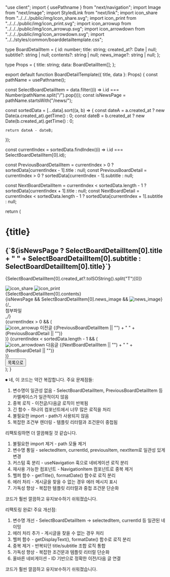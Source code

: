 "use client";
import { usePathname } from "next/navigation";
import Image from "next/image";
import StyledLink from "next/link";
import icon_share from "../../../public/img/icon_share.svg";
import icon_print from "../../../public/img/icon_print.svg";
import icon_arrowup from "../../../public/img/icon_arrowup.svg";
import icon_arrowdown from "../../../public/img/icon_arrowdown.svg";
import "../../styles/common/boarddetailtemplate.css";

type BoardDetailItem = {
id: number;
title: string;
created_at?: Date | null;
subtitle?: string | null;
contents?: string | null;
news_image?: string | null;
};

type Props = {
title: string;
data: BoardDetailItem[];
};

export default function BoardDetailTemplate({ title, data }: Props) {
const pathName = usePathname();

const SelectBoardDetailItem = data.filter((i) => i.id === Number(pathName.split("/").pop()));
const isNewsPage = pathName.startsWith("/news/");

const sortedData = [...data].sort((a, b) => {
const dateA = a.created_at ? new Date(a.created_at).getTime() : 0;
const dateB = b.created_at ? new Date(b.created_at).getTime() : 0;

    return dateA - dateB;

});

const currentIndex = sortedData.findIndex((i) => i.id === SelectBoardDetailItem[0].id);

const PreviousBoardDetailItem = currentIndex > 0 ? sortedData[currentIndex - 1].title : null;
const PreviousBoardDetail = currentIndex > 0 ? sortedData[currentIndex - 1].subtitle : null;

const NextBoardDetailItem = currentIndex < sortedData.length - 1 ? sortedData[currentIndex + 1].title : null;
const NextBoardDetail = currentIndex < sortedData.length - 1 ? sortedData[currentIndex + 1].subtitle : null;

return (

<div className="container">
<h1 className="board-detail-title">{title}</h1>
<div>
<h2 className="board-detail-subtitle">{`${isNewsPage ? SelectBoardDetailItem[0].title + " " + SelectBoardDetailItem[0].subtitle : SelectBoardDetailItem[0].title}`}</h2>
<p className="board-detail-date">{SelectBoardDetailItem[0].created_at?.toISOString().split("T")[0]}</p>
<div className="board-detail-icon-wrapper">
<Image className="board-detail-icon" src={icon_share} alt="icon_share" />
<Image src={icon_print} alt="icon_print" />
</div>
<div className="board-detail-contents-wrapper">
<div className="board-detail-contents">{SelectBoardDetailItem[0].contents}</div>
{isNewsPage && SelectBoardDetailItem[0].news_image && <Image src={SelectBoardDetailItem[0].news_image} width={859} height={638} alt="news_image" />}
</div>
</div>
{/_ <div className="py-[24px]">첨부파일</div> _/}
<div className="flex flex-col gap-[24px] border-t-4 border-black pl-[42px] py-[24px]">
{currentIndex > 0 && (
<div className="flex items-center gap-[16px]">
<Image src={icon_arrowup} alt="icon_arrowup" />
<span>이전글</span>
<StyledLink className="text-[#999999]" href={`${isNewsPage ? `/news/${SelectBoardDetailItem[0].id - 1}` : `/notices/${SelectBoardDetailItem[0].id - 1}`}`}>
{(PreviousBoardDetailItem || "") + " " + (PreviousBoardDetail || "")}
</StyledLink>
</div>
)}
{currentIndex < sortedData.length - 1 && (
<div className="flex items-center gap-[16px]">
<Image src={icon_arrowdown} alt="icon_arrowdown" />
<span>다음글</span>
<StyledLink className="text-[#999999]" href={`${isNewsPage ? `/news/${sortedData[currentIndex + 1]?.id}` : `/notices/${sortedData[currentIndex + 1]?.id}`}`}>
{(NextBoardDetailItem || "") + " " + (NextBoardDetail || "")}
</StyledLink>
</div>
)}
</div>
<button className="board-detail-navigation-button">
<StyledLink href={`${isNewsPage ? "/news" : "/notices"}`}>목록으로</StyledLink>
</button>
</div>
);
}

⏺ 네, 이 코드는 약간 복잡합니다. 주요 문제점들:

1. 변수명이 일관성 없음 - SelectBoardDetailItem, PreviousBoardDetailItem 등 카멜케이스가 일관적이지 않음
2. 중복 로직 - 이전글/다음글 로직이 반복됨
3. 긴 함수 - 하나의 컴포넌트에서 너무 많은 로직을 처리
4. 불필요한 import - path가 사용되지 않음
5. 복잡한 조건부 렌더링 - 템플릿 리터럴과 조건문이 중첩됨

리팩토링하면 더 깔끔해질 것 같습니다.

1. 불필요한 import 제거 - path 모듈 제거
2. 변수명 통일 - selectedItem, currentId, previousItem, nextItem로 일관성 있게 변경
3. 커스텀 훅 분리 - useNavigation 훅으로 네비게이션 로직 분리
4. 재사용 가능한 컴포넌트 - NavigationItem 컴포넌트로 중복 제거
5. 헬퍼 함수 - getTitle(), formatDate() 함수로 로직 분리
6. 에러 처리 - 게시글을 찾을 수 없는 경우 에러 메시지 표시
7. 가독성 향상 - 복잡한 템플릿 리터럴과 중첩 조건문 단순화

코드가 훨씬 깔끔하고 유지보수하기 쉬워졌습니다.

리팩토링 완료! 주요 개선점:

1. 변수명 개선 - SelectBoardDetailItem → selectedItem, currentId 등 일관된 네이밍
2. 에러 처리 추가 - 게시글을 찾을 수 없는 경우 처리
3. 헬퍼 함수 - getDisplayText(), formatDate() 함수로 로직 분리
4. 중복 제거 - 반복되던 title/subtitle 조합 로직 통합
5. 가독성 향상 - 복잡한 조건문과 템플릿 리터럴 단순화
6. 올바른 네비게이션 - ID 기반으로 정확한 이전/다음 글 연결

코드가 훨씬 깔끔하고 유지보수하기 쉬워졌습니다.
